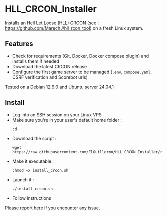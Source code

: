 # HLL_CRCON_Installer
Installs an Hell Let Loose (HLL) CRCON (see : https://github.com/MarechJ/hll_rcon_tool) on a fresh Linux system.

## Features
- Check for requirements (Git, Docker, Docker compose plugin) and installs them if needed
- Download the latest CRCON release
- Configure the first game server to be managed (`.env`, `compose.yaml`, CSRF verification and Scorebot urls)

Tested on a [Debian](https://www.debian.org/) 12.9.0 and [Ubuntu server](https://ubuntu.com/server) 24.04.1

## Install

- Log into an SSH session on your Linux VPS  
- Make sure you're in your user's default home folder :  
  ```shell
  cd
  ```  
- Download the script :  
  ```shell
  wget https://raw.githubusercontent.com/ElGuillermo/HLL_CRCON_Installer/refs/heads/main/install_crcon.sh
  ```  
- Make it executable :
  ```shell
  chmod +x install_crcon.sh
  ```
- Launch it :
  ```shell
  ./install_crcon.sh
  ```
- Follow instructions

Please report [here](https://discord.com/channels/685692524442026020/1337758742447652895) if you encounter any issue.
